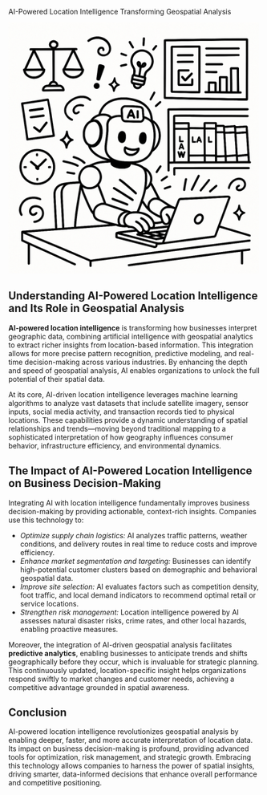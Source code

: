 AI-Powered Location Intelligence Transforming Geospatial Analysis

<img src="/public/post-2.jpeg" style="width: 500px; max-width: 100%; height: auto" title="Click for the larger version." />

<h2>Understanding AI-Powered Location Intelligence and Its Role in Geospatial Analysis</h2>
<p><strong>AI-powered location intelligence</strong> is transforming how businesses interpret geographic data, combining artificial intelligence with geospatial analytics to extract richer insights from location-based information. This integration allows for more precise pattern recognition, predictive modeling, and real-time decision-making across various industries. By enhancing the depth and speed of geospatial analysis, AI enables organizations to unlock the full potential of their spatial data.</p>
<p>At its core, AI-driven location intelligence leverages machine learning algorithms to analyze vast datasets that include satellite imagery, sensor inputs, social media activity, and transaction records tied to physical locations. These capabilities provide a dynamic understanding of spatial relationships and trends—moving beyond traditional mapping to a sophisticated interpretation of how geography influences consumer behavior, infrastructure efficiency, and environmental dynamics.</p>

<h2>The Impact of AI-Powered Location Intelligence on Business Decision-Making</h2>
<p>Integrating AI with location intelligence fundamentally improves business decision-making by providing actionable, context-rich insights. Companies use this technology to:</p>
<ul>
  <li><em>Optimize supply chain logistics:</em> AI analyzes traffic patterns, weather conditions, and delivery routes in real time to reduce costs and improve efficiency.</li>
  <li><em>Enhance market segmentation and targeting:</em> Businesses can identify high-potential customer clusters based on demographic and behavioral geospatial data.</li>
  <li><em>Improve site selection:</em> AI evaluates factors such as competition density, foot traffic, and local demand indicators to recommend optimal retail or service locations.</li>
  <li><em>Strengthen risk management:</em> Location intelligence powered by AI assesses natural disaster risks, crime rates, and other local hazards, enabling proactive measures.</li>
</ul>
<p>Moreover, the integration of AI-driven geospatial analysis facilitates <strong>predictive analytics</strong>, enabling businesses to anticipate trends and shifts geographically before they occur, which is invaluable for strategic planning. This continuously updated, location-specific insight helps organizations respond swiftly to market changes and customer needs, achieving a competitive advantage grounded in spatial awareness.</p>

<h2>Conclusion</h2>
<p>AI-powered location intelligence revolutionizes geospatial analysis by enabling deeper, faster, and more accurate interpretation of location data. Its impact on business decision-making is profound, providing advanced tools for optimization, risk management, and strategic growth. Embracing this technology allows companies to harness the power of spatial insights, driving smarter, data-informed decisions that enhance overall performance and competitive positioning.</p>
